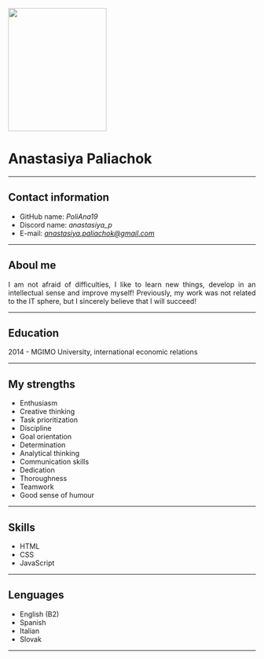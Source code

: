 <img src="https://github.com/PoliAna19/rsschool-cv/blob/gh-pages/4-5.jpg?raw=true" width="200" height="250">

# Anastasiya Paliachok
***

## Contact information
 * GitHub name: *PoliAna19*
 * Discord name: *anastasiya_p*
 * E-mail: *anastasiya.paliachok@gmail.com*
 ***

 ## Aboul me
 <p class="justify"> I am not afraid of difficulties, I like to learn new things, develop in an intellectual sense and improve myself! Previously, my work was not related to the IT sphere, but I sincerely believe that I will succeed! </p>
 <style>
 .justify {text-align: justify;}
</style>

***

## Education
2014 - MGIMO University, international economic relations
***

## My strengths
* Enthusiasm
* Creative thinking
* Task prioritization
* Discipline
* Goal orientation
* Determination
* Analytical thinking
* Communication skills
* Dedication
* Thoroughness
* Teamwork
* Good sense of humour
***

## Skills
* HTML
* CSS
* JavaScript
***

## Lenguages
* English (B2)
* Spanish
* Italian
* Slovak
***

